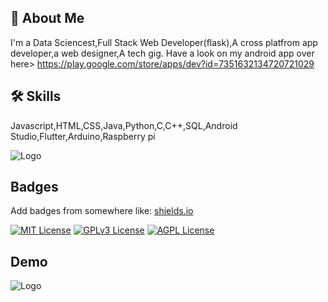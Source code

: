 
## 🚀 About Me
I'm a Data Sciencest,Full Stack Web Developer(flask),A cross platfrom app developer,a web designer,A tech gig.
Have a look on my android app over here> https://play.google.com/store/apps/dev?id=7351632134720721029

## 🛠 Skills
Javascript,HTML,CSS,Java,Python,C,C++,SQL,Android Studio,Flutter,Arduino,Raspberry pi


![Logo](https://dev-to-uploads.s3.amazonaws.com/uploads/articles/th5xamgrr6se0x5ro4g6.png)


## Badges

Add badges from somewhere like: [shields.io](https://shields.io/)

[![MIT License](https://img.shields.io/badge/License-MIT-green.svg)](https://choosealicense.com/licenses/mit/)
[![GPLv3 License](https://img.shields.io/badge/License-GPL%20v3-yellow.svg)](https://opensource.org/licenses/)
[![AGPL License](https://img.shields.io/badge/license-AGPL-blue.svg)](http://www.gnu.org/licenses/agpl-3.0)


## Demo

![Logo]("https://giphy.com/embed/tOi4zkAikroTOBV9oy")
